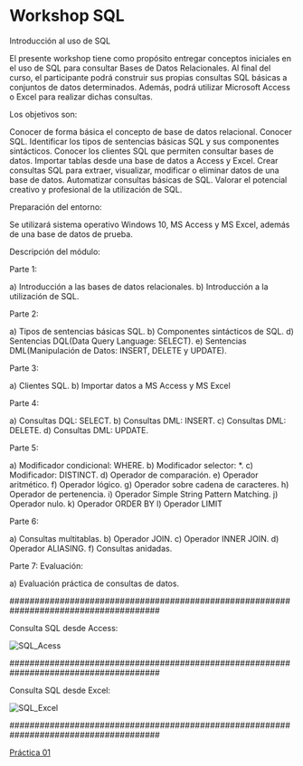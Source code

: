 # Workshop SQL
Introducción al uso de SQL

El presente workshop tiene como propósito entregar conceptos iniciales en el uso de SQL para consultar Bases de Datos Relacionales. Al final del curso, el participante podrá construir sus propias consultas SQL básicas a conjuntos de datos determinados. Además, podrá utilizar Microsoft Access o Excel para realizar dichas consultas.

Los objetivos son:

Conocer de forma básica el concepto de base de datos relacional.
Conocer SQL.
Identificar los tipos de sentencias básicas SQL y sus componentes sintácticos.
Conocer los clientes SQL que permiten consultar bases de datos.
Importar tablas desde una base de datos a Access y Excel.
Crear consultas SQL para extraer, visualizar, modificar o eliminar datos de una base de datos.
Automatizar consultas básicas de SQL.
Valorar el potencial creativo y profesional de la utilización de SQL.


Preparación del entorno:

Se utilizará sistema operativo Windows 10, MS Access y MS Excel, además de una base de datos de prueba.

Descripción del módulo:

Parte 1: 

a) Introducción a las bases de datos relacionales.
b) Introducción a la utilización de SQL.

Parte 2: 

a) Tipos de sentencias básicas SQL.
b) Componentes sintácticos de SQL.
d) Sentencias DQL(Data Query Language: SELECT).
e) Sentencias DML(Manipulación de Datos: INSERT, DELETE y UPDATE).

Parte 3:

a) Clientes SQL.
b) Importar datos a MS Access y MS Excel

Parte 4:

a) Consultas DQL: SELECT.
b) Consultas DML: INSERT.
c) Consultas DML: DELETE.
d) Consultas DML: UPDATE.

Parte 5:

a) Modificador condicional: WHERE.
b) Modificador selector: *.
c) Modificador: DISTINCT.
d) Operador de comparación.
e) Operador aritmético.
f) Operador lógico.
g) Operador sobre cadena de caracteres.
h) Operador de pertenencia.
i) Operador Simple String Pattern Matching.
j) Operador nulo.
k) Operador ORDER BY
l) Operador LIMIT


Parte 6:

a) Consultas multitablas.
b) Operador JOIN.
c) Operador INNER JOIN.
d) Operador ALIASING.
f) Consultas anidadas.

Parte 7: Evaluación:

a) Evaluación práctica de consultas de datos.

######################################################################################

Consulta SQL desde Access:

![SQL_Acess](https://user-images.githubusercontent.com/5190215/56532314-891ab380-6523-11e9-87af-a4e646d45c6e.gif)

######################################################################################

Consulta SQL desde Excel:

![SQL_Excel](https://user-images.githubusercontent.com/5190215/56607375-65fd0c00-65d6-11e9-8ef7-d6e0f01f157a.gif)

######################################################################################

[Práctica 01](https://github.com/user/repo/blob/branch/other_file.md)
